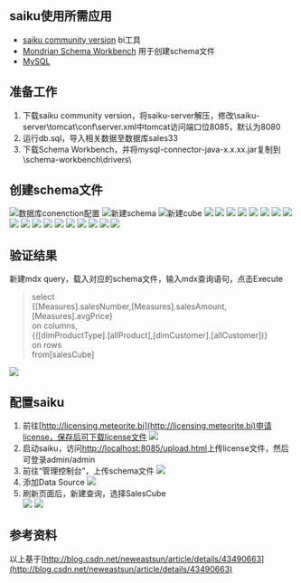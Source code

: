 ## saiku使用所需应用
- [saiku community version](http://community.meteorite.bi/) bi工具
- [Mondrian Schema Workbench](http://sourceforge.net/projects/mondrian/files/schema%20workbench/) 用于创建schema文件
- [MySQL](http://dev.mysql.com/downloads/mysql/)

## 准备工作
1. 下载saiku community version，将saiku-server解压，修改\saiku-server\tomcat\conf\server.xml中tomcat访问端口位8085，默认为8080
2. 运行db.sql，导入相关数据至数据库sales33
3. 下载Schema Workbench，并将mysql-connector-java-x.x.xx.jar复制到\schema-workbench\drivers\

## 创建schema文件
![数据库conenction配置](img/db_connection.png)
![新建schema](img/add_schema.png)
![新建cube](img/add_cube.png)
![](img/add_fact_table.png)
![](img/add_dimCustomer.png)
![](img/add_dimCustomer_hierachy.png)
![](img/add_dimCustomer_hierachy_level.png)
![](img/add_dimCustomer_hierachy_table.png)
![](img/add_dimProductType.png)
![](img/add_dimProductType_hierachy.png)
![](img/add_dimProductType_hierachy_level1.png)
![](img/add_dimProductType_hierachy_level2.png)
![](img/add_dimProductType_join.png)
![](img/add_dimProductType_join_left.png)
![](img/add_dimProductType_join_right.png)
![](img/add_measure_salesNumber.png)
![](img/add_measure_salesAmount.png)
![](img/add_measure_salesAmount_expression.png)
![](img/add_measure_salesAmount_expression_generic.png)
![](img/add_calculated_member_avgPrice.png)
![](img/add_calculated_member_avgPrice_formula.png)

## 验证结果
新建mdx query，载入对应的schema文件，输入mdx查询语句，点击Execute
> select  
>       {[Measures].salesNumber,[Measures].salesAmount,[Measures].avgPrice}  
> on columns,  
>       {([dimProductType].[allProduct],[dimCustomer].[allCustomer])}  
> on rows  
> from[salesCube]

![](img/check_mdx.png)

## 配置saiku
1. 前往[http://licensing.meteorite.bi](http://licensing.meteorite.bi)申请license，保存后可下载license文件
![](img/create_license.png)
2. 启动saiku，访问[http://localhost:8085/upload.html](http://localhost:8085/upload.html)上传license文件，然后可登录admin/admin
3. 前往“管理控制台”，上传schema文件
![](img/upload_schema_xml.png)
4. 添加Data Source
![](img/add_datasource.png)
5. 刷新页面后，新建查询，选择SalesCube  
![](img/select_cube.png)
![](img/myquery.png)


## 参考资料
以上基于[http://blog.csdn.net/neweastsun/article/details/43490663](http://blog.csdn.net/neweastsun/article/details/43490663)